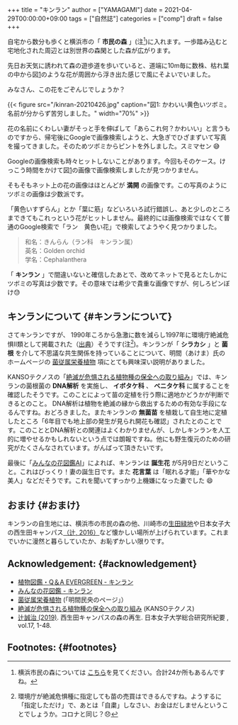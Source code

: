 +++
title = "キンラン"
author = ["YAMAGAMI"]
date = 2021-04-29T00:00:00+09:00
tags = ["自然誌"]
categories = ["comp"]
draft = false
+++

自宅から数分も歩くと横浜市の「 **市民の森** 」(注[^fn:1])に入れます。一歩踏み込むと宅地化された周辺とは別世界の森閑とした森が広がります。

先日お天気に誘われて森の遊歩道を歩いていると、道端に10m毎に数株、枯れ葉の中から図[1](#org82a2213)のような花が周囲から浮き出た感じで風にそよいでいました。

みなさん、この花をごぞんじでしょうか？

<a id="org82a2213"></a>

{{< figure src="/kinran-20210426.jpg" caption="&#22259;1:  かわいい黄色いツボミ。名前が分からず苦労しました。" width="70%" >}}

花の名前にくわしい妻がそっと手を伸ばして「あらこれ何？かわいい」と言うものですから、帰宅後にGoogleで画像検索しようと、大急ぎでひざまずいて写真を撮ってきました。そのためツボミからピントを外しました。スミマセン :sweat_smile:

Googleの画像検索も時々ヒットしないことがあります。今回もそのケース。けっこう時間をかけて図[1](#org82a2213)の画像で画像検索しましたが見つかりません。

そもそもネット上の花の画像はほとんどが **満開** の画像です。この写真のようにツボミの画像は少数派です。

「黄色いすずらん」とか「葉に筋」などいろいろ試行錯誤し、あと少しのところまできてもこれっという花がヒットしません。最終的には画像検索ではなくて普通のGoogle検索で「ラン　黄色い花」で検索してようやく見つかりました。

> 和名：きんらん（ラン科　キンラン属）<br />
> 英名：Golden orchid<br />
> 学名：Cephalanthera<br />

「 **キンラン** 」で間違いないと確信したあとで、改めてネットで見るとたしかにツボミの写真は少数です。その意味では希少で貴重な画像ですが、何しろピンぼけ:sweat:


## キンランについて {#キンランについて}

さてキンランですが、
1990年ころから急激に数を減らし1997年に環境庁絶滅危惧II類として掲載された（[出典](http://hamakazuchan.la.coocan.jp/flowers/gojyuuon/kinran.html)）そうです(注[^fn:2])。キンランが「 **シラカシ** 」と **菌根** を介して不思議な共生関係を持っていることについて、明間（あけま）氏のホームページの [菌従属栄養植物](http://cse.ffpri.affrc.go.jp/akema/public/mycorrhiza/mycohetero.html) 項にとても興味深い説明がありました。

KANSOテクノスの「[絶滅が危惧される植物種の保全への取り組み](http://www.kanso.co.jp/environment/conservation/conservation04.html)」では、キンランの菌根菌の **DNA解析** を実施し、
**イボタケ科** 、 **ベニタケ科** に属することを確認したそうです。このことによって苗の定植を行う際に適地かどうかが判断できるとのこと。
DNA解析は植物を絶滅の縁から救出するための有効な手段になるんですね。おどろきました。またキンランの **無菌苗** を植栽して自生地に定植したところ「6年目でも地上部の発生が見られ開花も確認」されたとのことです。このこととDNA解析との関連はよくわかりませんが、しかしキンランを人工的に増やせるかもしれないという点では朗報ですね。他にも野生復元のための研究がたくさんなされています。がんばって頂きたいです。

最後に「[みんなの花図鑑AI](https://minhana.net/wiki/%E3%82%AD%E3%83%B3%E3%83%A9%E3%83%B3/)」によれば、キンランは
**誕生花** が5月9日だということ。これはびっくり！妻の誕生日です。また **花言葉** は「眠れる才能」「華やかな美人」などだそうです。これを聞いてすっかり上機嫌になった妻でした :smile:


## おまけ {#おまけ}

キンランの自生地には、横浜市の市民の森の他、川崎市の[生田緑地](https://www.ikutaryokuti.jp/)や日本女子大の西生田キャンパス[（辻, 2016）](https://mcm-www.jwu.ac.jp/~sogoken/kiyo17.pdf)など懐かしい場所が上げられています。これまでいかに漫然と暮らしていたか、お恥ずかしい限りです。


## Acknowledgement: {#acknowledgement}

-   [植物図鑑・Q＆A EVERGREEN - キンラン](https://love-evergreen.com/zukan/plant/5125)
-   [みんなの花図鑑 - キンラン](https://minhana.net/wiki/%E3%82%AD%E3%83%B3%E3%83%A9%E3%83%B3/)
-   [菌従属栄養植物](http://cse.ffpri.affrc.go.jp/akema/public/mycorrhiza/mycohetero.html) (「明間民央のページ」）
-   [絶滅が危惧される植物種の保全への取り組み](http://www.kanso.co.jp/environment/conservation/conservation04.html) (KANSOテクノス)
-   [辻誠治 (2019)](https://mcm-www.jwu.ac.jp/~sogoken/kiyo17.pdf). 西生田キャンパスの森の再生. <span class="underline">日本女子大学総合研究所紀要</span> , vol.17, 1-48.


## Footnotes: {#footnotes}

[^fn:1]: 横浜市民の森については [こちら](https://www.city.yokohama.lg.jp/kurashi/machizukuri-kankyo/midori-koen/midori%5Fup/1mori/forest/guidemap.html)を見てください。合計24か所もあるんですね。
[^fn:2]: 環境庁が絶滅危惧種に指定しても苗の売買はできるんですね。ようするに「指定しただけ」で、あとは「自粛」しなさい、お金はだしませんということでしょうか。コロナと同じ？:disappointed:
